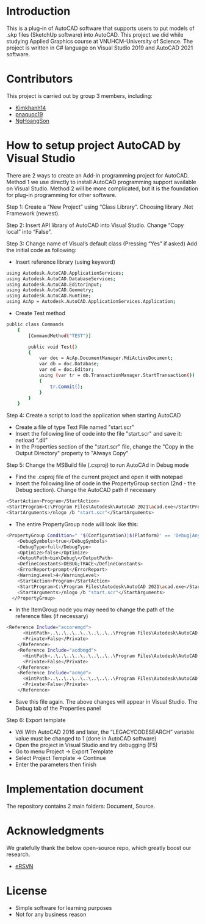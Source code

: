 # Introduction
 This is a plug-in of AutoCAD software that supports users to put models of .skp files (SketchUp software) into AutoCAD. This project we did while studying Applied Graphics course at VNUHCM-University of Science. The project is written in C# language on Visual Studio 2019 and AutoCAD 2021 software.

# Contributors
This project is carried out by group 3 members, including:
- [Kimkhanh14](https://github.com/KimKhanh14)
- [pnaquoc19](https://github.com/pnaquoc19)
- [NgHoangSon](https://github.com/NgHoangSon)

# How to setup project AutoCAD by Visual Studio
There are 2 ways to create an Add-in programming project for AutoCAD. Method 1 we use directly to install AutoCAD programming support available on Visual Studio. Method 2 will be more complicated, but it is the foundation for plug-in programming for other software.

Step 1:
Create a “New Project” using “Class Library”. Choosing library .Net Framework (newest).

Step 2:
Insert API library of AutoCAD into Visual Studio. Change “Copy local” into “False”.

Step 3:
Change name of Visual’s default class (Pressing “Yes” if asked)
Add the initial code as following:
-	Insert reference library (using keyword)
```sh
using Autodesk.AutoCAD.ApplicationServices;
using Autodesk.AutoCAD.DatabaseServices;
using Autodesk.AutoCAD.EditorInput;
using Autodesk.AutoCAD.Geometry;
using Autodesk.AutoCAD.Runtime;
using AcAp = Autodesk.AutoCAD.ApplicationServices.Application;
```
-	Create Test method
```sh
public class Commands
    {
        [CommandMethod("TEST")]

        public void Test()
        {
            var doc = AcAp.DocumentManager.MdiActiveDocument;
            var db = doc.Database;
            var ed = doc.Editor;
            using (var tr = db.TransactionManager.StartTransaction())
            {
                tr.Commit();
            }    
        }
    }
```
Step 4:
Create a script to load the application when starting AutoCAD
-	Create a file of type Text File named "start.scr"
-	Insert the following line of code into the file "start.scr" and save it:
netload “<name of project>.dll”
-	In the Properties section of the "start.scr" file, change the "Copy in the Output Directory" property to "Always Copy"

 Step 5:
Change the MSBuild file (.csproj) to run AutoCAd in Debug mode
-	Find the .csproj file of the current project and open it with notepad
-	Insert the following line of code in the PropertyGroup section (2nd - the Debug section). Change the AutoCAD path if necessary
```sh
<StartAction>Program</StartAction>
<StartProgram>C:\Program Files\Autodesk\AutoCAD 2021\acad.exe</StartProgram>
<StartArguments>/nlogo /b "start.scr"</StartArguments>
```
-	The entire PropertyGroup node will look like this:
```sh
<PropertyGroup Condition=" '$(Configuration)|$(Platform)' == 'Debug|AnyCPU' ">
    <DebugSymbols>true</DebugSymbols>
    <DebugType>full</DebugType>
    <Optimize>false</Optimize>
    <OutputPath>bin\Debug\</OutputPath>
    <DefineConstants>DEBUG;TRACE</DefineConstants>
    <ErrorReport>prompt</ErrorReport>
    <WarningLevel>4</WarningLevel>
    <StartAction>Program</StartAction>
    <StartProgram>C:\Program Files\Autodesk\AutoCAD 2021\acad.exe</StartProgram>
    <StartArguments>/nlogo /b "start.scr"</StartArguments>
  </PropertyGroup>
```
-	In the ItemGroup node you may need to change the path of the reference files (if necessary)
```sh
<Reference Include="accoremgd">
      <HintPath>..\..\..\..\..\..\..\..\Program Files\Autodesk\AutoCAD 2021\accoremgd.dll</HintPath>
      <Private>False</Private>
    </Reference>
    <Reference Include="acdbmgd">
      <HintPath>..\..\..\..\..\..\..\..\Program Files\Autodesk\AutoCAD 2021\acdbmgd.dll</HintPath>
      <Private>False</Private>
    </Reference>
    <Reference Include="acmgd">
      <HintPath>..\..\..\..\..\..\..\..\Program Files\Autodesk\AutoCAD 2021\acmgd.dll</HintPath>
      <Private>False</Private>
    </Reference>
```
-	Save this file again. The above changes will appear in Visual Studio. The Debug tab of the Properties panel

 Step 6:
Export template
-	Với With AutoCAD 2016 and later, the “LEGACYCODESEARCH” variable value must be changed to 1 (done in AutoCAD software)
-	Open the project in Visual Studio and try debugging (F5)
-	Go to menu Project -> Export Template
-	Select Project Template -> Continue
-	Enter the parameters then finish

# Implementation document
The repository contains 2 main folders: Document, Source.

# Acknowledgments
We gratefully thank the below open-source repo, which greatly boost our research.
- [eRSVN](https://www.youtube.com/playlist?list=PLcUq_rc1Vk1LZ4QyasX-2zVr6O56Ouzc8)

# License
- Simple software for learning purposes
- Not for any business reason

